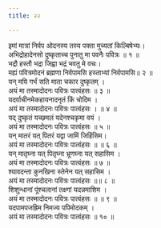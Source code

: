 ```yaml
---
title: २२

---
```

इमां मात्रां निर्वप ओदनस्य तस्य पक्ता मुच्यतां किल्बिषेभ्यः।  
अभिद्रोहादेनसो दुष्कृताच्च पुनातु मा पवनैः पवित्रः ॥ १ ॥  
भद्रौ हस्तौ भद्रा जिह्वा भद्रं भवतु मे वचः।  
मह्यं पवित्रमोदनं ब्रह्मणा निर्वपामसि हस्ताभ्यां निर्वपामसि॥ २ ॥  
यन् मयि गर्भं सति माता चकार दुष्कृतम् ।  
अयं मा तस्मादोदनः पवित्रः पात्वंहसः ॥ ३ ॥  
यदर्वाचीनमेकहायनादनृतं किं चोदिम ।  
अयं मा तस्मादोदनः पवित्रः पात्वंहसः । ॥ ४ ॥  
यद् दुष्कृतं यच्छमलं यदेनश्चकृमा वयं ।  
अयं मा तस्मादोदनः पवित्रः पात्वंहसः ॥ ५ ॥  
यन् मातरं यत् पितरं यद्वा जामिं जिहिंसिम।  
अयं मा तस्मादोदनः पवित्रः पात्वंहसः ॥ ॥ ६ ॥  
यन् मातृघ्ना यत् पितृघ्ना भ्रूणघ्ना यत् सहासिम ।  
अयं मा तस्मादोदनः पवित्रः पात्वंहसः ॥ ७ ॥  
श्यावदन्ता कुनखिना स्तेनेन यत् सहासिम ।  
अयं मा तस्मादोदनः पवित्रः पात्वंहसः ॥॥ ८ ॥  
शिशुन्धानां पूंश्चलानां तक्ष्णां यदन्नमाशिम ।  
अयं मा तस्मादोदनः पवित्रः पात्वंहसः ॥ ॥ ९ ॥  
यदपामपजह्रिम निमज्य पपिमोदकम् ।  
अयं मा तस्मादोदनः पवित्रः पात्वंहसः ॥ १० ॥  
   